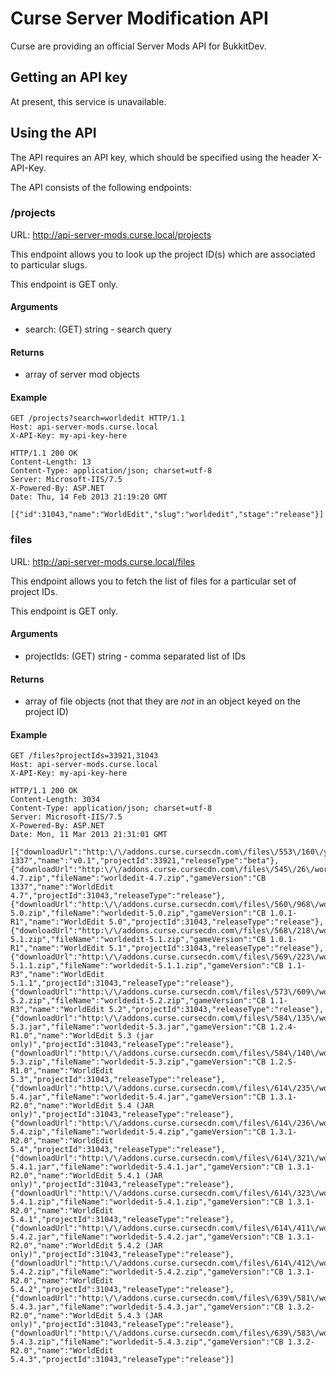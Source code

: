 # Curse Server Modification API

Curse are providing an official Server Mods API for BukkitDev.

## Getting an API key

At present, this service is unavailable.

## Using the API

The API requires an API key, which should be specified using the header X-API-Key.

The API consists of the following endpoints:

### /projects

URL: http://api-server-mods.curse.local/projects

This endpoint allows you to look up the project ID(s) which are associated to particular slugs.

This endpoint is GET only.

#### Arguments
 * search: (GET) string - search query

#### Returns
 * array of server mod objects

#### Example
	GET /projects?search=worldedit HTTP/1.1
	Host: api-server-mods.curse.local
	X-API-Key: my-api-key-here

	HTTP/1.1 200 OK
	Content-Length: 13
	Content-Type: application/json; charset=utf-8
	Server: Microsoft-IIS/7.5
	X-Powered-By: ASP.NET
	Date: Thu, 14 Feb 2013 21:19:20 GMT

	[{"id":31043,"name":"WorldEdit","slug":"worldedit","stage":"release"}]

### files

URL: http://api-server-mods.curse.local/files

This endpoint allows you to fetch the list of files for a particular set of project IDs.

This endpoint is GET only.

#### Arguments
 * projectIds: (GET) string - comma separated list of IDs

#### Returns
 * array of file objects (not that they are *not* in an object keyed on the project ID) 

#### Example
	GET /files?projectIds=33921,31043
	Host: api-server-mods.curse.local
	X-API-Key: my-api-key-here

	HTTP/1.1 200 OK
	Content-Length: 3034
	Content-Type: application/json; charset=utf-8
	Server: Microsoft-IIS/7.5
	X-Powered-By: ASP.NET
	Date: Mon, 11 Mar 2013 21:31:01 GMT

	[{"downloadUrl":"http:\/\/addons.curse.cursecdn.com\/files\/553\/160\/yoda.mp3","fileName":"yoda.mp3","gameVersion":"CB 1337","name":"v0.1","projectId":33921,"releaseType":"beta"},{"downloadUrl":"http:\/\/addons.curse.cursecdn.com\/files\/545\/26\/worldedit-4.7.zip","fileName":"worldedit-4.7.zip","gameVersion":"CB 1337","name":"WorldEdit 4.7","projectId":31043,"releaseType":"release"},{"downloadUrl":"http:\/\/addons.curse.cursecdn.com\/files\/560\/968\/worldedit-5.0.zip","fileName":"worldedit-5.0.zip","gameVersion":"CB 1.0.1-R1","name":"WorldEdit 5.0","projectId":31043,"releaseType":"release"},{"downloadUrl":"http:\/\/addons.curse.cursecdn.com\/files\/568\/218\/worldedit-5.1.zip","fileName":"worldedit-5.1.zip","gameVersion":"CB 1.0.1-R1","name":"WorldEdit 5.1","projectId":31043,"releaseType":"release"},{"downloadUrl":"http:\/\/addons.curse.cursecdn.com\/files\/569\/223\/worldedit-5.1.1.zip","fileName":"worldedit-5.1.1.zip","gameVersion":"CB 1.1-R3","name":"WorldEdit 5.1.1","projectId":31043,"releaseType":"release"},{"downloadUrl":"http:\/\/addons.curse.cursecdn.com\/files\/573\/609\/worldedit-5.2.zip","fileName":"worldedit-5.2.zip","gameVersion":"CB 1.1-R3","name":"WorldEdit 5.2","projectId":31043,"releaseType":"release"},{"downloadUrl":"http:\/\/addons.curse.cursecdn.com\/files\/584\/135\/worldedit-5.3.jar","fileName":"worldedit-5.3.jar","gameVersion":"CB 1.2.4-R1.0","name":"WorldEdit 5.3 (jar only)","projectId":31043,"releaseType":"release"},{"downloadUrl":"http:\/\/addons.curse.cursecdn.com\/files\/584\/140\/worldedit-5.3.zip","fileName":"worldedit-5.3.zip","gameVersion":"CB 1.2.5-R1.0","name":"WorldEdit 5.3","projectId":31043,"releaseType":"release"},{"downloadUrl":"http:\/\/addons.curse.cursecdn.com\/files\/614\/235\/worldedit-5.4.jar","fileName":"worldedit-5.4.jar","gameVersion":"CB 1.3.1-R2.0","name":"WorldEdit 5.4 (JAR only)","projectId":31043,"releaseType":"release"},{"downloadUrl":"http:\/\/addons.curse.cursecdn.com\/files\/614\/236\/worldedit-5.4.zip","fileName":"worldedit-5.4.zip","gameVersion":"CB 1.3.1-R2.0","name":"WorldEdit 5.4","projectId":31043,"releaseType":"release"},{"downloadUrl":"http:\/\/addons.curse.cursecdn.com\/files\/614\/321\/worldedit-5.4.1.jar","fileName":"worldedit-5.4.1.jar","gameVersion":"CB 1.3.1-R2.0","name":"WorldEdit 5.4.1 (JAR only)","projectId":31043,"releaseType":"release"},{"downloadUrl":"http:\/\/addons.curse.cursecdn.com\/files\/614\/323\/worldedit-5.4.1.zip","fileName":"worldedit-5.4.1.zip","gameVersion":"CB 1.3.1-R2.0","name":"WorldEdit 5.4.1","projectId":31043,"releaseType":"release"},{"downloadUrl":"http:\/\/addons.curse.cursecdn.com\/files\/614\/411\/worldedit-5.4.2.jar","fileName":"worldedit-5.4.2.jar","gameVersion":"CB 1.3.1-R2.0","name":"WorldEdit 5.4.2 (JAR only)","projectId":31043,"releaseType":"release"},{"downloadUrl":"http:\/\/addons.curse.cursecdn.com\/files\/614\/412\/worldedit-5.4.2.zip","fileName":"worldedit-5.4.2.zip","gameVersion":"CB 1.3.1-R2.0","name":"WorldEdit 5.4.2","projectId":31043,"releaseType":"release"},{"downloadUrl":"http:\/\/addons.curse.cursecdn.com\/files\/639\/581\/worldedit-5.4.3.jar","fileName":"worldedit-5.4.3.jar","gameVersion":"CB 1.3.2-R2.0","name":"WorldEdit 5.4.3 (JAR only)","projectId":31043,"releaseType":"release"},{"downloadUrl":"http:\/\/addons.curse.cursecdn.com\/files\/639\/583\/worldedit-5.4.3.zip","fileName":"worldedit-5.4.3.zip","gameVersion":"CB 1.3.2-R2.0","name":"WorldEdit 5.4.3","projectId":31043,"releaseType":"release"}]